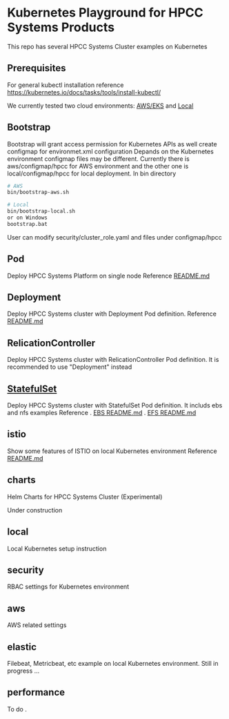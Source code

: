 # Kubernetes Playground for HPCC Systems Products

This repo has several HPCC Systems Cluster examples on Kubernetes


## Prerequisites

For general kubectl installation reference https://kubernetes.io/docs/tasks/tools/install-kubectl/

We currently tested two cloud environments: [AWS/EKS](./aws/EKS/README.md) and [Local](./local/README.md)


## Bootstrap
Bootstrap will grant access permission for Kubernetes APIs as well create configmap for environmet.xml configuration
Depands on the Kubernetes environment configmap files may be different. Currently there is aws/configmap/hpcc for AWS environment and the other one is local/configmap/hpcc for local deployment.
In bin directory 
```sh
# AWS
bin/bootstrap-aws.sh

# Local
bin/bootstrap-local.sh
or on Windows
bootstrap.bat
```
User can modify security/cluster_role.yaml and files under configmap/hpcc 

## Pod
Deploy HPCC Systems Platform on single node
Reference [README.md](Pod/README.md)

## Deployment
Deploy HPCC Systems cluster with Deployment Pod definition. 
Reference [README.md](Deployment/dp-1/README.md)

## RelicationController
Deploy HPCC Systems cluster with RelicationController Pod definition. 
It is recommended to use "Deployment" instead

## [StatefulSet](StatefulSet/README.md)
Deploy HPCC Systems cluster with StatefulSet Pod definition. 
It includs ebs and nfs examples
Reference 
  . [EBS README.md](StatefulSet/ebs/ebs-1/README.md)
  . [EFS README.md](StatefulSet/efs/efs-1/README.md)

## istio
Show some features of ISTIO on local Kubernetes environment
Reference [README.md](istio/demo/README.md)

## charts

Helm Charts for HPCC Systems Cluster (Experimental)

Under construction

## local
Local Kubernetes setup instruction

## security
RBAC settings for Kubernetes environment

## aws
AWS related settings

## elastic
Filebeat, Metricbeat, etc example on local Kubernetes environment. 
Still in progress ...

## performance
To do
. 
